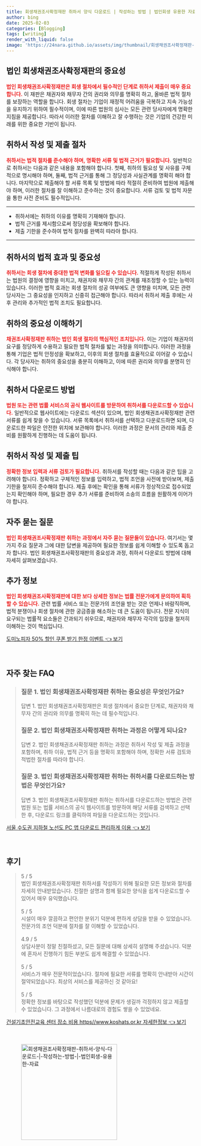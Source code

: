 ```yaml
---
title: 회생채권조사확정재판 취하서 양식 다운로드 | 작성하는 방법 | 법인회생 유용한 자료
author: bing
date: 2025-02-03
categories: [Blogging]
tags: [writing]
render_with_liquid: false
image: 'https://24nara.github.io/assets/img/thumbnail/회생채권조사확정재판-취하서-양식-다운로드-|-작성하는-방법-|-법인회생-유용한-자료.webp'
---
```



<h2 id='회생채권조사확정재판의 중요성'>법인 회생채권조사확정재판의 중요성</h2>

<p><b><span style="color: #ee2323;">법인 회생채권조사확정재판은 회생 절차에서 필수적인 단계로 취하서 제출이 매우 중요합니다.</span></b> 이 재판은 채권자와 채무자 간의 권리와 의무를 명확히 하고, 올바른 법적 절차를 보장하는 역할을 합니다. 회생 절차는 기업이 재정적 어려움을 극복하고 지속 가능성을 유지하기 위하여 필수적이며, 이에 따른 법원의 심사는 모든 관련 당사자에게 명확한 지침을 제공합니다. 따라서 이러한 절차를 이해하고 잘 수행하는 것은 기업의 건강한 미래를 위한 중요한 기반이 됩니다.</p>

<h2 id='취하서 작성 및 제출 절차'>취하서 작성 및 제출 절차</h2>

<p><b><span style="color: #ee2323;">취하서는 법적 절차를 준수해야 하며, 명확한 서류 및 법적 근거가 필요합니다.</span></b> 일반적으로 취하서는 다음과 같은 내용을 포함해야 합니다. 첫째, 취하의 필요성 및 사유를 구체적으로 명시해야 하며, 둘째, 법적 근거를 통해 그 정당성과 사실관계를 명확히 해야 합니다. 마지막으로 제출해야 할 서류 목록 및 방법에 따라 적절히 준비하여 법원에 제출해야 하며, 이러한 절차를 잘 이해하고 준수하는 것이 중요합니다. 서류 검토 및 법적 자문을 통한 사전 준비도 필수적입니다.</p>

<hr />

<ul>
    <li>취하서에는 취하의 이유를 명확히 기재해야 합니다.</li>
    <li>법적 근거를 제시함으로써 정당성을 확보해야 합니다.</li>
    <li>제출 기한을 준수하여 법적 절차를 완벽히 따라야 합니다.</li>
</ul>

<hr />

<h2 id='취하서의 법적 효과 및 중요성'>취하서의 법적 효과 및 중요성</h2>

<p><b><span style="color: #ee2323;">취하서는 회생 절차에 중대한 법적 변화를 일으킬 수 있습니다.</span></b> 적절하게 작성된 취하서는 법원의 결정에 영향을 미치고, 채권자와 채무자 간의 관계를 재조정할 수 있는 능력이 있습니다. 이러한 법적 효과는 회생 절차의 성공 여부에도 큰 영향을 미치며, 모든 관련 당사자는 그 중요성을 인지하고 신중히 접근해야 합니다. 따라서 취하서 제출 후에는 사후 관리와 추가적인 법적 조치도 필요합니다.</p>

<h2 id='취하의 중요성 이해하기'>취하의 중요성 이해하기</h2>

<p><b><span style="color: #ee2323;">채권조사확정재판 취하는 법인 회생 절차의 핵심적인 조치입니다.</span></b> 이는 기업이 채권자의 요구를 정당하게 수용하고 필요한 법적 절차를 밟는 과정을 의미합니다. 이러한 과정을 통해 기업은 법적 안정성을 확보하고, 이후의 회생 절차를 효율적으로 이어갈 수 있습니다. 각 당사자는 취하의 중요성을 충분히 이해하고, 이에 따른 권리와 의무를 분명히 인식해야 합니다.</p>

<h2 id='취하서 다운로드 방법'>취하서 다운로드 방법</h2>

<p><b><span style="color: #ee2323;">법원 또는 관련 법률 서비스의 공식 웹사이트를 방문하여 취하서를 다운로드할 수 있습니다.</span></b> 일반적으로 웹사이트에는 다운로드 섹션이 있으며, 법인 회생채권조사확정재판 관련 서류를 쉽게 찾을 수 있습니다. 서류 목록에서 취하서를 선택하고 다운로드하면 되며, 다운로드한 파일은 안전한 위치에 보관해야 합니다. 이러한 과정은 문서의 관리와 제출 준비를 원활하게 진행하는 데 도움이 됩니다.</p>

<h2 id='취하서 작성 및 제출 팁'>취하서 작성 및 제출 팁</h2>

<p><b><span style="color: #ee2323;">정확한 정보 입력과 서류 검토가 필요합니다.</span></b> 취하서를 작성할 때는 다음과 같은 팁을 고려해야 합니다. 정확하고 구체적인 정보를 입력하고, 법적 조언을 사전에 받아보며, 제출 기한을 철저히 준수해야 합니다. 제출 후에는 확인을 통해 서류가 정상적으로 접수되었는지 확인해야 하며, 필요한 경우 추가 서류를 준비하여 소송의 흐름을 원활하게 이어가야 합니다.</p>

<h2 id='자주 묻는 질문'>자주 묻는 질문</h2>

<p><b><span style="color: #ee2323;">법인 회생채권조사확정재판 취하는 과정에서 자주 묻는 질문들이 있습니다.</span></b> 여기서는 몇 가지 주요 질문과 그에 대한 답변을 제공하여 필요한 정보를 쉽게 이해할 수 있도록 돕고자 합니다. 법인 회생채권조사확정재판의 중요성과 과정, 취하서 다운로드 방법에 대해 자세히 살펴보겠습니다.</p>

<h2 id='추가 정보'>추가 정보</h2>

<p><b><span style="color: #ee2323;">법인 회생채권조사확정재판에 대한 보다 상세한 정보는 법률 전문가에게 문의하여 획득할 수 있습니다.</span></b> 관련 법률 서비스 또는 전문가의 조언을 받는 것은 언제나 바람직하며, 법적 분쟁이나 회생 절차에 관한 궁금증을 해소하는 데 큰 도움이 됩니다. 전문 지식이 요구되는 법률적 요소들은 간과되기 쉬우므로, 채권자와 채무자 각각의 입장을 철저히 이해하는 것이 핵심입니다.</p>


<p><a class="click-button" title="도미노피자 50% 할인 쿠폰 받기 한정 이벤트" href="https://24nara.github.io/posts/%EB%8F%84%EB%AF%B8%EB%85%B8%ED%94%BC%EC%9E%90-50-%ED%95%A0%EC%9D%B8-%EC%BF%A0%ED%8F%B0-%EB%B0%9B%EA%B8%B0-%ED%95%9C%EC%A0%95-%EC%9D%B4%EB%B2%A4%ED%8A%B8/" rel="dofollow">도미노피자 50% 할인 쿠폰 받기 한정 이벤트 👈 보기</a></p><br>
<h2 id='자주_찾는_FAQ'>자주 찾는 FAQ</h2>
<div itemscope="" itemtype="https://schema.org/FAQPage"> 
<blockquote> 
<div itemscope="" itemprop="mainEntity" itemtype="https://schema.org/Question"> 
<h3 itemprop="name">질문 1. 법인 회생채권조사확정재판 취하는 중요성은 무엇인가요?</h3> 
<div itemscope="" itemprop="acceptedAnswer" itemtype="https://schema.org/Answer"> 
<span itemprop="text"> 
<p>답변 1. 법인 회생채권조사확정재판은 회생 절차에서 중요한 단계로, 채권자와 채무자 간의 권리와 의무를 명확히 하는 데 필수적입니다.</p> 
</span> 
</div> 
</div> 

<div itemscope="" itemprop="mainEntity" itemtype="https://schema.org/Question"> 
<h3 itemprop="name">질문 2. 법인 회생채권조사확정재판 취하는 과정은 어떻게 되나요?</h3> 
<div itemscope="" itemprop="acceptedAnswer" itemtype="https://schema.org/Answer"> 
<span itemprop="text"> 
<p>답변 2. 법인 회생채권조사확정재판 취하는 과정은 취하서 작성 및 제출 과정을 포함하며, 취하 이유, 법적 근거 등을 명확히 포함해야 하며, 정확한 서류 검토와 적법한 절차를 따라야 합니다.</p> 
</span> 
</div> 
</div> 

<div itemscope="" itemprop="mainEntity" itemtype="https://schema.org/Question"> 
<h3 itemprop="name">질문 3. 법인 회생채권조사확정재판 취하는 취하서를 다운로드하는 방법은 무엇인가요?</h3> 
<div itemscope="" itemprop="acceptedAnswer" itemtype="https://schema.org/Answer"> 
<span itemprop="text"> 
<p>답변 3. 법인 회생채권조사확정재판 취하는 취하서를 다운로드하는 방법은 관련 법원 또는 법률 서비스의 공식 웹사이트를 방문하여 해당 서류를 검색하고 선택한 후, 다운로드 링크를 클릭하여 파일을 다운로드하는 것입니다.</p> 
</span> 
</div> 
</div> 
</blockquote> 
</div>
<p><a class="click-button" title="서울 수도권 지하철 노선도 PC 앱 다운로드 편리하게 이용" href="https://24nara.github.io/posts/%EC%84%9C%EC%9A%B8-%EC%88%98%EB%8F%84%EA%B6%8C-%EC%A7%80%ED%95%98%EC%B2%A0-%EB%85%B8%EC%84%A0%EB%8F%84-PC-%EC%95%B1-%EB%8B%A4%EC%9A%B4%EB%A1%9C%EB%93%9C-%ED%8E%B8%EB%A6%AC%ED%95%98%EA%B2%8C-%EC%9D%B4%EC%9A%A9/" rel="dofollow">서울 수도권 지하철 노선도 PC 앱 다운로드 편리하게 이용 👈 보기</a></p><br>
<h2 id='후기'>후기</h2>
<div itemscope itemtype="https://schema.org/Product">
  <blockquote>
  <div itemprop="review" itemscope itemtype="https://schema.org/Review">
      <div itemprop="reviewRating" itemscope itemtype="https://schema.org/Rating"> <span itemprop="ratingValue">5</span> / <span itemprop="bestRating">5</span> </div>
      <span itemprop="reviewBody">법인 회생채권조사확정재판 취하서를 작성하기 위해 필요한 모든 정보와 절차를 자세히 안내받았습니다. 친절한 설명과 함께 필요한 양식을 쉽게 다운로드할 수 있어서 매우 유익했습니다.</span>
  </div>
  <br>
  <div itemprop="review" itemscope itemtype="https://schema.org/Review">
      <div itemprop="reviewRating" itemscope itemtype="https://schema.org/Rating"> <span itemprop="ratingValue">5</span> / <span itemprop="bestRating">5</span> </div>
      <span itemprop="reviewBody">시설이 매우 깔끔하고 편안한 분위기 덕분에 편하게 상담을 받을 수 있었습니다. 전문가의 조언 덕분에 절차를 잘 이해할 수 있었습니다.</span>
  </div>
  <br>
  <div itemprop="review" itemscope itemtype="https://schema.org/Review">
      <div itemprop="reviewRating" itemscope itemtype="https://schema.org/Rating"> <span itemprop="ratingValue">4.9</span> / <span itemprop="bestRating">5</span> </div>
      <span itemprop="reviewBody">상담사분이 정말 친절하셨고, 모든 질문에 대해 상세히 설명해 주셨습니다. 덕분에 혼자서 진행하기 힘든 부분도 쉽게 해결할 수 있었습니다.</span>
  </div>
  <br>
  <div itemprop="review" itemscope itemtype="https://schema.org/Review">
      <div itemprop="reviewRating" itemscope itemtype="https://schema.org/Rating"> <span itemprop="ratingValue">5</span> / <span itemprop="bestRating">5</span> </div>
      <span itemprop="reviewBody">서비스가 매우 전문적이었습니다. 절차에 필요한 서류를 명확히 안내받아 시간이 절약되었습니다. 최상의 서비스를 제공하신 것 같아요!</span>
  </div>
  <br>
  <div itemprop="review" itemscope itemtype="https://schema.org/Review">
      <div itemprop="reviewRating" itemscope itemtype="https://schema.org/Rating"> <span itemprop="ratingValue">5</span> / <span itemprop="bestRating">5</span> </div>
      <span itemprop="reviewBody">정확한 정보를 바탕으로 작성했던 덕분에 문제가 생길까 걱정하지 않고 제출할 수 있었습니다. 그 과정에서 나름대로의 경험도 쌓을 수 있었네요.</span>
  </div>
  </blockquote>
</div>
<p><a class="click-button" title="건설기초안전교육 센터 장소 비용 https//www.koshats.or.kr 자세한정보" href="https://24nara.github.io/posts/%EA%B1%B4%EC%84%A4%EA%B8%B0%EC%B4%88%EC%95%88%EC%A0%84%EA%B5%90%EC%9C%A1-%EC%84%BC%ED%84%B0-%EC%9E%A5%EC%86%8C-%EB%B9%84%EC%9A%A9-httpswww.koshats.or.kr-%EC%9E%90%EC%84%B8%ED%95%9C%EC%A0%95%EB%B3%B4/" rel="dofollow">건설기초안전교육 센터 장소 비용 https//www.koshats.or.kr 자세한정보 👈 보기</a></p><br>
<figure class="image"><img src="https://24nara.github.io/assets/img/thumbnail/회생채권조사확정재판-취하서-양식-다운로드-|-작성하는-방법-|-법인회생-유용한-자료.webp" alt="회생채권조사확정재판-취하서-양식-다운로드-|-작성하는-방법-|-법인회생-유용한-자료" width="256" height="256"></figure>